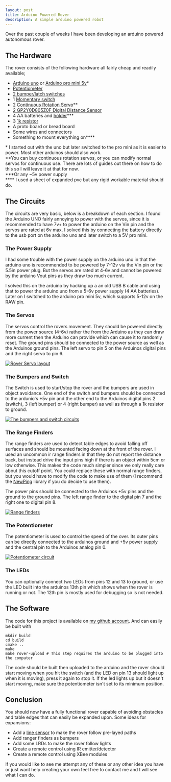 ```yaml
---
layout: post
title: Arduino Powered Rover
description: A simple arduino powered robot
---
```


Over the past couple of weeks I have been developing an arduino powered autonomous rover.

<!--more-->

## The Hardware

The rover consists of the following hardware all fairly cheap and readily available;

*   [Arduino uno](http://proto-pic.co.uk/arduino-uno/) or [Arduino pro mini 5v](http://proto-pic.co.uk/arduino-pro-mini-328-5v-16mhz/)&#42;
*   [Potentiometer](http://proto-pic.co.uk/trimpot-10k-with-knob/)
*   [2 bumper/latch switches](http://proto-pic.co.uk/omron-snap-action-switch/)
*   1 [Momentary switch](http://proto-pic.co.uk/momentary-push-button-switch-12mm-square/)
*   2 [Continuous Rotation Servo](http://www.hobbytronics.co.uk/springrc-sm-s4303r?keyword=servo)&#42;&#42;
*   [2 GP2Y0D805Z0F Digital Distance Sensor](http://www.hobbytronics.co.uk/sensors/sensors-proximity/sharp-distance-sensor-5cm)
*   4 AA batteries and [holder](http://proto-pic.co.uk/battery-holder-4xaa-square-terminated/)&#42;&#42;&#42;
*   3 [1k resistor](http://proto-pic.co.uk/1k-ohm-1-4-watt-resistor-pack-of-20/)
*   A proto board or bread board
*   Some wires and connectors
*   Something to mount everything on&#42;&#42;&#42;&#42;

&#42; I started out with the uno but later switched to the pro mini as it is easier to power. Most other arduinos should also work.  
&#42;&#42;You can buy continuous rotation servos, or you can modify normal servos for continuous use. There are lots of guides out there on how to do this so I will leave it at that for now.  
&#42;&#42;&#42;Or any ~5v power supply  
&#42;&#42;&#42;&#42; I used a sheet of expanded pvc but any rigid workable material should do.

## The Circuits

The circuits are very basic, below is a breakdown of each section. I found the Arduino UNO fairly
annoying to power with the servos, since it is recommended to have 7v+ to power the arduino on the
Vin pin and the servos are rated at 6v max. I solved this by connecting the battery directly to the
usb port on the arduino uno and later switch to a 5V pro mini.

### The Power Supply

I had some trouble with the power supply on the arduino uno in that the arduino uno is recommended
to be powered by 7-12v via the Vin pin or the 5.5in power plug. But the servos are rated at 4-6v and
cannot be powered by the arduino Vout pins as they draw too much current.

I solved this on the arduino by hacking up a an old USB B cable and using that to power the arduino
uno from a 5-6v power supply (4 AA batteries). Later on I switched to the arduino pro mini 5v, which
supports 5-12v on the RAW pin.

### The Servos

The servos control the rovers movement. They should be powered directly from the power source (4-6v)
rather the from the Arduino as they can draw more current then the Arduino can provide which can
cause it to randomly reset. The ground pins should be connected to the power source as well as the
Arduinos ground pins. The left servo to pin 5 on the Arduinos digital pins and the right servo to
pin 6.

[![Rover Servo layout]({{site.url}}/images/arduino-powered-rover/Rover-servos-288x300.png
"Rover Servos")]({{site.url}}/index.php/arduino-powered-rover/rover-servos/)

### The Bumpers and Switch

The Switch is used to start/stop the rover and the bumpers are used in object avoidance. One end of
the switch and bumpers should be connected to the ardunio's +5v pin and the other end to the
Arduinos digital pins 2 (switch), 3 (left bumper) or 4 (right bumper) as well as through a 1k
resistor to ground.

[![The bumpers and switch
circuits]({{site.url}}/images/arduino-powered-rover/Rover-bumpers-198x300.png
"Rover-Bumpers")]({{site.url}}/index.php/arduino-powered-rover/rover-bumpers/)

### The Range Finders

The range finders are used to detect table edges to avoid falling off surfaces and should be mounted
facing down at the front of the rover. I used an uncommon ir range finders in that they do not
report the distance back, but instead drive the input pins high if there is an object within 5cm or
low otherwise. This makes the code much simpler since we only really care about this cutoff point.
You could replace these with normal range finders, but you would have to modify the code to make use
of them (I recommend the [NewPing](http://code.google.com/p/arduino-new-ping/) library if you do
decide to use them).

The power pins should be connected to the Arduinos +5v pins and the ground to the ground pins. The
left range finder to the digital pin 7 and the right one to digital pin 8.

[![Range finders]({{site.url}}/images/arduino-powered-rover/Rover-Range-300x295.png
"Rover-Range")]({{site.url}}/index.php/arduino-powered-rover/rover-range/)

### The Potentiometer

The potentiometer is used to control the speed of the over. Its outer pins can be directly connected
to the arduinos ground and +5v power supply and the central pin to the Arduinos analog pin 0.

[![Potentiometer
circuit]({{site.url}}/images/arduino-powered-rover/Rover-Potentiometer-296x300.png
"Rover-Potentiometer")]({{site.url}}/index.php/arduino-powered-rover/rover-potentiometer/)

### The LEDs

You can optionally connect two LEDs from pins 12 and 13 to ground, or use the LED built into the
arduinos 13th pin which shows when the rover is running or not. The 12th pin is mostly used for
debugging so is not needed.

## The Software

The code for this project is available on [my github
account](https://github.com/james147/ArduinoRover). And can easily be built with

    mkdir build
    cd build
    cmake ..
    make
    make rover-upload # This step requires the arduino to be plugged into the computer

The code should be built then uploaded to the arduino and the rover should start moving when you hit
the switch (and the LED on pin 13 should light up when it is moving), press it again to stop it. If
the led lights up but it doesn't start moving, make sure the potentiometer isn't set to its minimum
position.

## Conclusion

You should now have a fully functional rover capable of avoiding obstacles and table edges that can
easily be expanded upon. Some ideas for expansions:

*   Add a [line sensor](http://proto-pic.co.uk/qre1113-line-sensor-breakout-digital/) to make the rover follow pre-layed paths
*   Add ranger finders as bumpers
*   Add some LRDs to make the rover follow lights
*   Create a remote control using IR emitter/detector
*   Create a remote control using XBee modules

If you would like to see me attempt any of these or any other idea you have or just want help
creating your own feel free to contact me and I will see what I can do.
